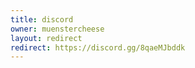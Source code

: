 ```yaml
---
title: discord
owner: muenstercheese
layout: redirect
redirect: https://discord.gg/8qaeMJbddk
---
```

